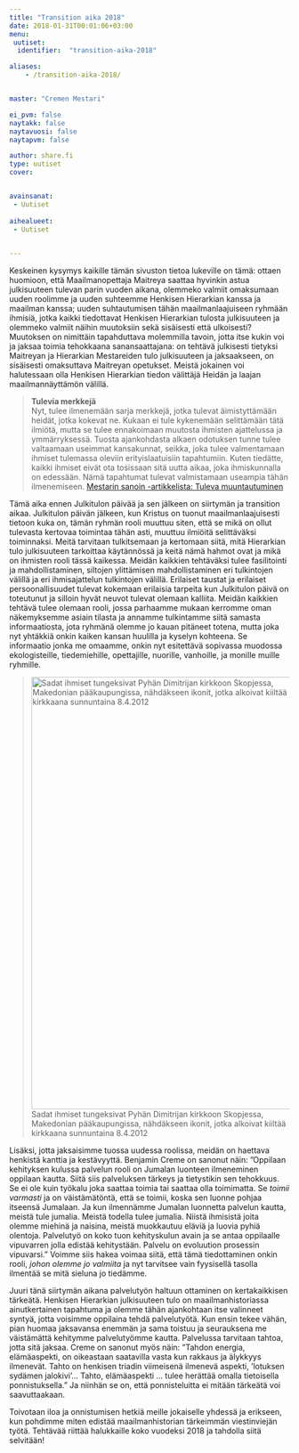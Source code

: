 ```yaml
---
title: "Transition aika 2018"
date: 2018-01-31T00:01:06+03:00
menu:
 uutiset:
  identifier:  "transition-aika-2018"

aliases:
    - /transition-aika-2018/


master: "Cremen Mestari"

ei_pvm: false
naytakk: false
naytavuosi: false
naytapvm: false

author: share.fi
type: uutiset
cover:


avainsanat:
 - Uutiset
 
aihealueet:
 - Uutiset
 

---
```

<p>Keskeinen kysymys kaikille tämän sivuston tietoa lukeville on tämä: ottaen huomioon, että Maailmanopettaja Maitreya saattaa hyvinkin astua julkisuuteen tulevan parin vuoden aikana, olemmeko valmiit omaksumaan uuden roolimme ja uuden suhteemme Henkisen Hierarkian kanssa ja maailman kanssa; uuden suhtautumisen tähän maailmanlaajuiseen ryhmään ihmisiä, jotka kaikki tiedottavat Henkisen Hierarkian tulosta julkisuuteen ja olemmeko valmiit näihin muutoksiin sekä sisäisesti että ulkoisesti? Muutoksen on nimittäin tapahduttava molemmilla tavoin, jotta itse kukin voi ja jaksaa toimia tehokkaana sanansaattajana: on tehtävä julkisesti tietyksi Maitreyan ja Hierarkian Mestareiden tulo julkisuuteen ja jaksaakseen, on sisäisesti omaksuttava Maitreyan opetukset. Meistä jokainen voi halutessaan olla Henkisen Hierarkian tiedon välittäjä Heidän ja laajan maailmannäyttämön välillä.</p>
<blockquote><p><strong>Tulevia merkkejä</strong><br>
Nyt, tulee ilmenemään sarja merkkejä, jotka tulevat äimistyttämään heidät, jotka kokevat ne. Kukaan ei tule kykenemään selittämään tätä ilmiötä, mutta se tulee ennakoimaan muutosta ihmisten ajattelussa ja ymmärryksessä. Tuosta ajankohdasta alkaen odotuksen tunne tulee valtaamaan useimmat kansakunnat, seikka, joka tulee valmentamaan ihmiset tulemassa oleviin erityislaatuisiin tapahtumiin. Kuten tiedätte, kaikki ihmiset eivät ota tosissaan sitä uutta aikaa, joka ihmiskunnalla on edessään. Nämä tapahtumat tulevat valmistamaan useampia tähän ilmenemiseen. <a href="https://www.share.fi/mestarin-sanoin-32012-tuleva-muuntautuminen">Mestarin sanoin -artikkelista: Tuleva muuntautuminen</a></p></blockquote>
<p>Tämä aika ennen Julkitulon päivää ja sen jälkeen on siirtymän ja transition aikaa. Julkitulon päivän jälkeen, kun Kristus on tuonut maailmanlaajuisesti tietoon kuka on, tämän ryhmän rooli muuttuu siten, että se mikä on ollut tulevasta kertovaa toimintaa tähän asti, muuttuu ilmiöitä selittäväksi toiminnaksi. Meitä tarvitaan tulkitsemaan ja kertomaan siitä, mitä Hierarkian tulo julkisuuteen tarkoittaa käytännössä ja keitä nämä hahmot ovat ja mikä on ihmisten rooli tässä kaikessa. Meidän kaikkien tehtäväksi tulee fasilitointi ja mahdollistaminen, siltojen ylittämisen mahdollistaminen eri tulkintojen välillä ja eri ihmisajattelun tulkintojen välillä. Erilaiset taustat ja erilaiset persoonallisuudet tulevat kokemaan erilaisia tarpeita kun Julkitulon päivä on toteutunut ja silloin hyvät neuvot tulevat olemaan kalliita. Meidän kaikkien tehtävä tulee olemaan rooli, jossa parhaamme mukaan kerromme oman näkemyksemme asiain tilasta ja annamme tulkintamme siitä samasta informaatiosta, jota ryhmänä olemme jo kauan pitäneet totena, mutta joka nyt yhtäkkiä onkin kaiken kansan huulilla ja kyselyn kohteena. Se informaatio jonka me omaamme, onkin nyt esitettävä sopivassa muodossa ekologisteille, tiedemiehille, opettajille, nuorille, vanhoille, ja monille muille ryhmille.</p>
<blockquote><p><img alt="Sadat ihmiset tungeksivat Pyhän Dimitrijan kirkkoon Skopjessa, Makedonian pääkaupungissa, nähdäkseen ikonit, jotka alkoivat kiiltää kirkkaana sunnuntaina 8.4.2012" class="aligncenter size-large wp-image-5265" srcset="https://www.share.fi/kuvat/skopjen_ikoni_ihme-500x777.jpg, https://www.share.fi/kuvat/skopjen_ikoni_ihme-500x777@2x.jpg 2x" sizes="(max-width: 500px) 100vw, 500px" width="500" height="777"><br>
Sadat ihmiset tungeksivat Pyhän Dimitrijan kirkkoon Skopjessa, Makedonian pääkaupungissa, nähdäkseen ikonit, jotka alkoivat kiiltää kirkkaana sunnuntaina 8.4.2012</p></blockquote>
<p>Lisäksi, jotta jaksaisimme tuossa uudessa roolissa, meidän on haettava henkistä kanttia ja kestävyyttä. Benjamin Creme on sanonut näin: ”Oppilaan kehityksen kulussa palvelun rooli on Jumalan luonteen ilmeneminen oppilaan kautta. Siitä siis palveluksen tärkeys ja tietystikin sen tehokkuus. Se ei ole kuin työkalu joka saattaa toimia tai saattaa olla toimimatta. Se <em>toimii varmasti</em> ja on väistämätöntä, että se toimii, koska sen luonne pohjaa itseensä Jumalaan. Ja kun ilmennämme Jumalan luonnetta palvelun kautta, meistä tule jumalia. Meistä todella tulee jumalia. Niistä ihmisistä joita olemme miehinä ja naisina, meistä muokkautuu eläviä ja luovia pyhiä olentoja. Palvelutyö on koko tuon kehityskulun avain ja se antaa oppilaalle vipuvarren jolla edistää kehitystään. Palvelu on evoluution prosessin vipuvarsi.” Voimme siis hakea voimaa siitä, että tämä tiedottaminen onkin rooli, <em>johon olemme jo valmiita</em> ja nyt tarvitsee vain fyysisellä tasolla ilmentää se mitä sieluna jo tiedämme.</p>
<p>Juuri tänä siirtymän aikana palvelutyön haltuun ottaminen on kertakaikkisen tärkeätä. Henkisen Hierarkian julkisuuteen tulo on maailmanhistoriassa ainutkertainen tapahtuma ja olemme tähän ajankohtaan itse valinneet syntyä, jotta voisimme oppilaina tehdä palvelutyötä. Kun ensin tekee vähän, pian huomaa jaksavansa enemmän ja sama toistuu ja seurauksena me väistämättä kehitymme palvelutyömme kautta. Palvelussa tarvitaan tahtoa, jotta sitä jaksaa. Creme on sanonut myös näin: ”Tahdon energia, elämäaspekti, on oikeastaan saatavilla vasta kun rakkaus ja älykkyys ilmenevät. Tahto on henkisen triadin viimeisenä ilmenevä aspekti, ’lotuksen sydämen jalokivi’… Tahto, elämäaspekti … tulee herättää omalla tietoisella ponnistuksella.” Ja niinhän se on, että ponnisteluitta ei mitään tärkeätä voi saavuttaakaan.</p>
<p>Toivotaan iloa ja onnistumisen hetkiä meille jokaiselle yhdessä ja erikseen, kun pohdimme miten edistää maailmanhistorian tärkeimmän viestinviejän työtä. Tehtävää riittää halukkaille koko vuodeksi 2018 ja tahdolla siitä selvitään!</p>
